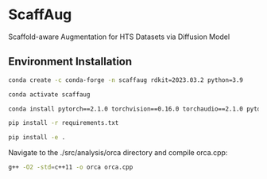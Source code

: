 # ScaffAug
Scaffold-aware Augmentation for HTS Datasets via Diffusion Model


## Environment Installation

```bash
conda create -c conda-forge -n scaffaug rdkit=2023.03.2 python=3.9
```

```bash
conda activate scaffaug
```

```bash
conda install pytorch==2.1.0 torchvision==0.16.0 torchaudio==2.1.0 pytorch-cuda=12.1 -c pytorch -c nvidia
```

```bash
pip install -r requirements.txt
```

```bash
pip install -e .
```

Navigate to the ./src/analysis/orca directory and compile orca.cpp:

```bash
g++ -O2 -std=c++11 -o orca orca.cpp
```


